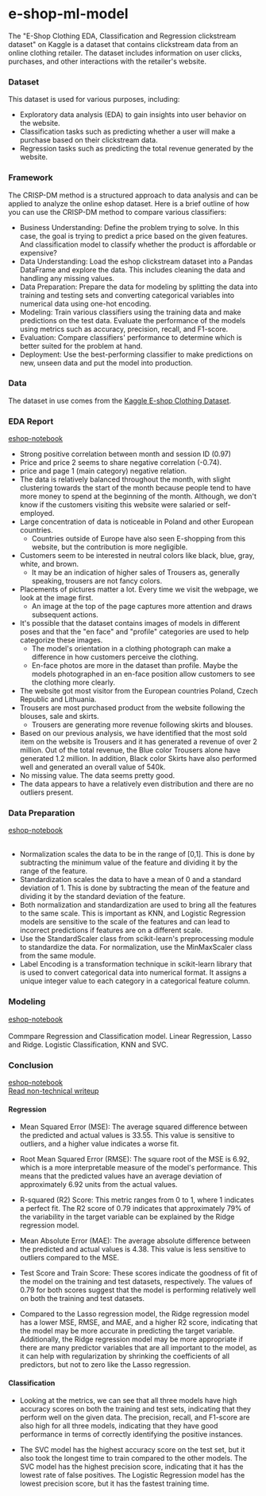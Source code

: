 # e-shop-ml-model
The "E-Shop Clothing EDA, Classification and Regression clickstream dataset" on Kaggle is a dataset that contains clickstream data from an online clothing retailer. The dataset includes information on user clicks, purchases, and other interactions with the retailer's website.

### Dataset 
This dataset is used for various purposes, including:

* Exploratory data analysis (EDA) to gain insights into user behavior on the website.
* Classification tasks such as predicting whether a user will make a purchase based on their clickstream data.
* Regression tasks such as predicting the total revenue generated by the website.

### Framework 
The CRISP-DM method is a structured approach to data analysis and can be applied to analyze the online eshop dataset. Here is a brief outline of how you can use the CRISP-DM method to compare various classifiers:
* Business Understanding: Define the problem trying to solve. In this case, the goal is trying to predict a price based on the given features. And classification model to classify whether the product is affordable or expensive?
* Data Understanding: Load the eshop clickstream dataset into a Pandas DataFrame and explore the data. This includes cleaning the data and handling any missing values.
* Data Preparation: Prepare the data for modeling by splitting the data into training and testing sets and converting categorical variables into numerical data using one-hot encoding.
* Modeling: Train various classifiers using the training data and make predictions on the test data. Evaluate the performance of the models using metrics such as accuracy, precision, recall, and F1-score.
* Evaluation: Compare classifiers' performance to determine which is better suited for the problem at hand.
* Deployment: Use the best-performing classifier to make predictions on new, unseen data and put the model into production.

### Data
The dataset in use comes from the [Kaggle E-shop Clothing Dataset](https://www.kaggle.com/datasets/adityawisnugrahas/eshop-clothing-dataset).

### EDA Report 
[eshop-notebook](https://github.com/anujg21/e-shop-ml-model/blob/main/Capstone.ipynb)<br>
* Strong positive correlation between month and session ID (0.97)
* Price and price 2 seems to share negative correlation (-0.74).
* price and page 1 (main category) negative relation.
* The data is relatively balanced throughout the month, with slight clustering towards the start of the month because people tend to have more money to spend at the beginning of the month. Although, we don't know if the customers visiting this website were salaried or self-employed.
* Large concentration of data is noticeable in Poland and other European countries.
    * Countries outside of Europe have also seen E-shopping from this website, but the contribution is more negligible.
* Customers seem to be interested in neutral colors like black, blue, gray, white, and brown.
    * It may be an indication of higher sales of Trousers as, generally speaking, trousers are not fancy colors.
* Placements of pictures matter a lot. Every time we visit the webpage, we look at the image first.
    * An image at the top of the page captures more attention and draws subsequent actions.
* It's possible that the dataset contains images of models in different poses and that the "en face" and "profile" categories are used to help categorize these images.
    * The model's orientation in a clothing photograph can make a difference in how customers perceive the clothing.
    * En-face photos are more in the dataset than profile. Maybe the models photographed in an en-face position allow customers to see the clothing more clearly.
* The website got most visitor from the European countries Poland, Czech Republic and Lithuania.
* Trousers are most purchased product from the website following the blouses, sale and skirts.
    * Trousers are generating more revenue following skirts and blouses.
* Based on our previous analysis, we have identified that the most sold item on the website is Trousers and it has generated a revenue of over 2 million. Out of the total revenue, the Blue color Trousers alone have generated 1.2 million. In addition, Black color Skirts have also performed well and generated an overall value of 540k.
* No missing value. The data seems pretty good.
* The data appears to have a relatively even distribution and there are no outliers present.

### Data Preparation 
[eshop-notebook](https://github.com/anujg21/e-shop-ml-model/blob/main/Capstone.ipynb)<br><br>
* Normalization scales the data to be in the range of [0,1]. This is done by subtracting the minimum value of the feature and dividing it by the range of the feature. 
* Standardization scales the data to have a mean of 0 and a standard deviation of 1. This is done by subtracting the mean of the feature and dividing it by the standard deviation of the feature.
* Both normalization and standardization are used to bring all the features to the same scale. This is important as KNN, and Logistic Regression models are sensitive to the scale of the features and can lead to incorrect predictions if features are on a different scale.
* Use the StandardScaler class from scikit-learn's preprocessing module to standardize the data. For normalization, use the MinMaxScaler class from the same module.
* Label Encoding is a transformation technique in scikit-learn library that is used to convert categorical data into numerical format. It assigns a unique integer value to each category in a categorical feature column. 

### Modeling 
[eshop-notebook](https://github.com/anujg21/e-shop-ml-model/blob/main/Capstone.ipynb)<br><br>
Commpare Regression and Classification model. 
Linear Regression, Lasso and Ridge. 
Logistic Classification, KNN and SVC. 

### Conclusion 
[eshop-notebook](https://github.com/anujg21/e-shop-ml-model/blob/main/Capstone.ipynb)<br>
[Read non-technical writeup](https://github.com/anujg21/e-shop-ml-model/blob/main/non-technical-writeup.md)<br>
#### Regression 
* Mean Squared Error (MSE): The average squared difference between the predicted and actual values is 33.55. This value is sensitive to outliers, and a higher value indicates a worse fit.

* Root Mean Squared Error (RMSE): The square root of the MSE is 6.92, which is a more interpretable measure of the model's performance. This means that the predicted values have an average deviation of approximately 6.92 units from the actual values.

* R-squared (R2) Score: This metric ranges from 0 to 1, where 1 indicates a perfect fit. The R2 score of 0.79 indicates that approximately 79% of the variability in the target variable can be explained by the Ridge regression model.

* Mean Absolute Error (MAE): The average absolute difference between the predicted and actual values is 4.38. This value is less sensitive to outliers compared to the MSE.

* Test Score and Train Score: These scores indicate the goodness of fit of the model on the training and test datasets, respectively. The values of 0.79 for both scores suggest that the model is performing relatively well on both the training and test datasets.

* Compared to the Lasso regression model, the Ridge regression model has a lower MSE, RMSE, and MAE, and a higher R2 score, indicating that the model may be more accurate in predicting the target variable. Additionally, the Ridge regression model may be more appropriate if there are many predictor variables that are all important to the model, as it can help with regularization by shrinking the coefficients of all predictors, but not to zero like the Lasso regression.
#### Classification 

* Looking at the metrics, we can see that all three models have high accuracy scores on both the training and test sets, indicating that they perform well on the given data. The precision, recall, and F1-score are also high for all three models, indicating that they have good performance in terms of correctly identifying the positive instances.

* The SVC model has the highest accuracy score on the test set, but it also took the longest time to train compared to the other models. The SVC model has the highest precision score, indicating that it has the lowest rate of false positives. The Logistic Regression model has the lowest precision score, but it has the fastest training time.
